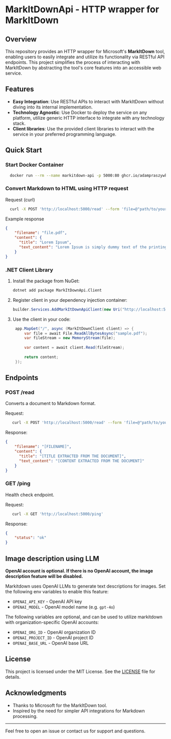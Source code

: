 # MarkItDownApi - HTTP wrapper for MarkItDown

## Overview

This repository provides an HTTP wrapper for Microsoft's **MarkItDown** tool, enabling users to easily integrate and utilize its functionality via RESTful API endpoints. This project simplifies the process of interacting with MarkItDown by abstracting the tool's core features into an accessible web service.

## Features

- **Easy Integration**: Use RESTful APIs to interact with MarkItDown without diving into its internal implementation.
- **Technology Agnostic**: Use Docker to deploy the service on any platform, utilize generic HTTP interface to integrate with any technology stack.
- **Client libraries**: Use the provided client libraries to interact with the service in your preferred programming language.

## Quick Start

### Start Docker Container

```bash
  docker run --rm --name markitdown-api -p 5000:80 ghcr.io/adampraszywka/markitdownapi:main
```
### Convert Markdown to HTML using HTTP request
    
Request (curl)
```bash
  curl -X POST 'http://localhost:5000/read' --form 'file=@"path/to/your/file.pdf"'
```
Example response
```json
{
    "filename": "file.pdf",
    "content": {
      "title": "Lorem Ipsum",
      "text_content": "Lorem Ipsum is simply dummy text of the printing and typesetting industry. Lorem Ipsum has been the industry's standard dummy text ever since the 1500s..."
    }
}
```

### .NET Client Library

1. Install the package from NuGet:
   ```bash
   dotnet add package MarkItDownApi.Client
   ```
2. Register client in your dependency injection container:
   ```csharp
   builder.Services.AddMarkItDownApiClient(new Uri("http://localhost:5000"));
   ```
3. Use the client in your code:
   ```csharp
    app.MapGet("/", async (MarkItDownClient client) => {
        var file = await File.ReadAllBytesAsync("sample.pdf");
        var fileStream = new MemoryStream(file);
    
        var content = await client.Read(fileStream);
        
        return content;
    });
    ```

## Endpoints

### POST /read
Converts a document to Markdown format.

Request:
```bash
   curl -X POST 'http://localhost:5000/read' --form 'file=@"path/to/your/file.pdf"'
   ```

Response:
```json
{
    "filename": "[FILENAME]",
    "content": {
      "title": "[TITLE EXTRACTED FROM THE DOCUMENT]",
      "text_content": "[CONTENT EXTRACTED FROM THE DOCUMENT]"
    }
}
```

### GET /ping
Health check endpoint.

Request:
```bash
   curl -X GET 'http://localhost:5000/ping'
   ```
Response:
```json
{
    "status": "ok"
}
```

## Image description using LLM

**OpenAI account is optional. If there is no OpenAI account, the image description feature will be disabled.**

Markitdown uses OpenAI LLMs to generate text descriptions for images. 
Set the following env variables to enable this feature:
- `OPENAI_API_KEY` - OpenAI API key
- `OPENAI_MODEL` - OpenAI model name (e.g. `gpt-4o`)

The following variables are optional, and can be used to utilize markitdown with organization-specific OpenAI accounts:
- `OPENAI_ORG_ID` - OpenAI organization ID
- `OPENAI_PROJECT_ID` - OpenAI project ID
- `OPENAI_BASE_URL` - OpenAI base URL

## License

This project is licensed under the MIT License. See the [LICENSE](LICENSE) file for details.

## Acknowledgments

- Thanks to Microsoft for the MarkItDown tool.
- Inspired by the need for simpler API integrations for Markdown processing.

---

Feel free to open an issue or contact us for support and questions.

